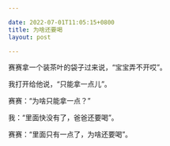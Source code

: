 ```yaml
---

date: 2022-07-01T11:05:15+0800
title: 为啥还要喝
layout: post

---
```


赛赛拿一个装茶叶的袋子过来说，“宝宝弄不开哎”。

我打开给他说，“只能拿一点儿”。

赛赛：“为啥只能拿一点？”

我：“里面快没有了，爸爸还要喝”。

赛赛：“里面只有一点了，为啥还要喝”。
